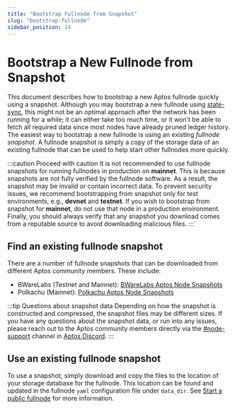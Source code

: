 ```yaml
---
title: "Bootstrap Fullnode from Snapshot"
slug: "bootstrap-fullnode"
sidebar_position: 14
---
```


# Bootstrap a New Fullnode from Snapshot

This document describes how to bootstrap a new Aptos fullnode quickly using a snapshot. Although you may bootstrap a new fullnode using [state-sync](../../guides/state-sync.md), this might not be an optimal approach after the network has been running for a while; it can either take too much time, or it won't be able to fetch all required data since most nodes have already pruned ledger history. The easiest way to bootstrap a new fullnode is using an existing _fullnode snapshot_. A fullnode snapshot is simply a copy of the storage data of an existing fullnode that can be used to help start other fullnodes more quickly.

:::caution Proceed with caution
It is not recommended to use fullnode snapshots for running fullnodes in production on **mainnet**. This is because snapshots are not fully verified by the fullnode software. As a result, the snapshot may be invalid or contain incorrect data. To prevent security issues, we recommend bootstrapping from snapshot only for test environments, e.g., **devnet** and **testnet**. If you wish to bootstrap from snapshot for **mainnet**, do not use that node in a production environment. Finally, you should always verify that any snapshot you download comes from a reputable source to avoid downloading malicious files.
:::`

## Find an existing fullnode snapshot

There are a number of fullnode snapshots that can be downloaded from different Aptos community members. These include:
- BWareLabs (Testnet and Mainnet): [BWareLabs Aptos Node Snapshots](https://bwarelabs.com/snapshots)
- Polkachu (Mainnet): [Polkachu Aptos Node Snapshots](https://polkachu.com/aptos_snapshots/aptos)

:::tip Questions about snapshot data
Depending on how the snapshot is constructed and compressed, the snapshot files may be different sizes. If you have any questions about the snapshot data, or run into any issues, please reach out to the Aptos community members directly via the [#node-support](https://discord.com/channels/945856774056083548/953421979136962560) channel in [Aptos Discord](https://discord.gg/aptoslabs).
:::

## Use an existing fullnode snapshot

To use a snapshot, simply download and copy the files to the location of your storage database for the fullnode. This location can be found and updated in the fullnode `yaml` configuration file under `data_dir`. See [Start a public fullnode](fullnode-source-code-or-docker.md) for more information.